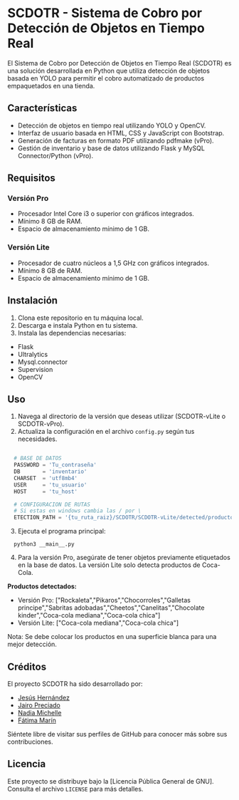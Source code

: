 # SCDOTR - Sistema de Cobro por Detección de Objetos en Tiempo Real

El Sistema de Cobro por Detección de Objetos en Tiempo Real (SCDOTR) es una solución desarrollada en Python que utiliza detección de objetos basada en YOLO para permitir el cobro automatizado de productos empaquetados en una tienda.

## Características

- Detección de objetos en tiempo real utilizando YOLO y OpenCV.
- Interfaz de usuario basada en HTML, CSS y JavaScript con Bootstrap.
- Generación de facturas en formato PDF utilizando pdfmake (vPro).
- Gestión de inventario y base de datos utilizando Flask y MySQL Connector/Python (vPro).

## Requisitos

### Versión Pro

- Procesador Intel Core i3 o superior con gráficos integrados.
- Mínimo 8 GB de RAM.
- Espacio de almacenamiento mínimo de 1 GB.

### Versión Lite

- Procesador de cuatro núcleos a 1,5 GHz con gráficos integrados.
- Mínimo 8 GB de RAM.
- Espacio de almacenamiento mínimo de 1 GB.

## Instalación

1. Clona este repositorio en tu máquina local.
2. Descarga e instala Python en tu sistema.
3. Instala las dependencias necesarias:
  - Flask
  - Ultralytics
  - Mysql.connector
  - Supervision
  - OpenCV

## Uso

1. Navega al directorio de la versión que deseas utilizar (SCDOTR-vLite o SCDOTR-vPro).
2. Actualiza la configuración en el archivo `config.py` según tus necesidades.
  ```python

    # BASE DE DATOS
    PASSWORD = 'Tu_contraseña'
    DB       = 'inventario'
    CHARSET  = 'utf8mb4'
    USER     = 'tu_usuario'
    HOST     = 'tu_host'

    # CONFIGURACION DE RUTAS 
    # Si estas en windows cambia las / por \
    ETECTION_PATH = '{tu_ruta_raiz}/SCDOTR/SCDOTR-vLite/detected/productos.json'
   ```
3. Ejecuta el programa principal:
  ```shell
    python3 __main__.py
  ```
4. Para la versión Pro, asegúrate de tener objetos previamente etiquetados en la base de datos. La versión Lite solo detecta productos de Coca-Cola.

**Productos detectados:**

- Versión Pro: ["Rockaleta","Pikaros","Chocorroles","Galletas principe","Sabritas adobadas","Cheetos","Canelitas","Chocolate kinder","Coca-cola mediana","Coca-cola chica"]
- Versión Lite: ["Coca-cola mediana","Coca-cola chica"]
  
 Nota: Se debe colocar los productos en una superficie blanca para una mejor detección.
 
## Créditos

El proyecto SCDOTR ha sido desarrollado por:

- [Jesús Hernández](https://github.com/JesusHT)
- [Jairo Preciado](https://github.com/JairoPreciado)
- [Nadia Michelle](https://github.com/NadiaMichelle)
- [Fátima Marín](https://github.com/fmarin0)

Siéntete libre de visitar sus perfiles de GitHub para conocer más sobre sus contribuciones.

## Licencia

Este proyecto se distribuye bajo la [Licencia Pública General de GNU]. Consulta el archivo `LICENSE` para más detalles.




